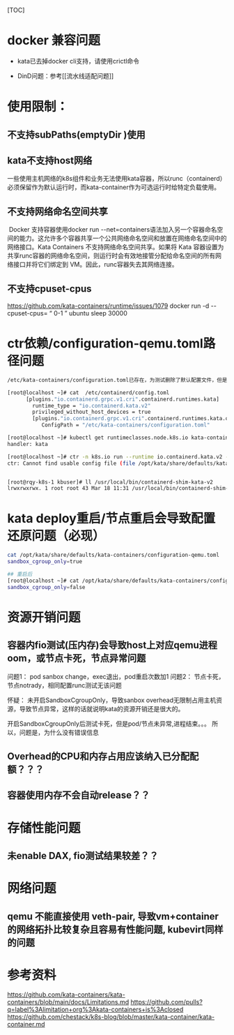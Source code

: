 [TOC]
# docker 兼容问题

- kata已去掉docker cli支持，请使用crictl命令

- DinD问题：参考[[流水线适配问题]]



# 使用限制：

## 不支持subPaths(emptyDir )使用

## kata不支持host网络

​		一些使用主机网络的k8s组件和业务无法使用kata容器，所以runc（containerd）必须保留作为默认运行时，而kata-container作为可选运行时给特定负载使用。

## 不支持网络命名空间共享

​		Docker 支持容器使用docker run --net=containers语法加入另一个容器命名空间的能力。这允许多个容器共享一个公共网络命名空间和放置在网络命名空间中的网络接口。Kata Containers 不支持网络命名空间共享。如果将 Kata 容器设置为共享runc容器的网络命名空间，则运行时会有效地接管分配给命名空间的所有网络接口并将它们绑定到 VM。因此，runc容器失去其网络连接。


## 不支持cpuset-cpus
https://github.com/kata-containers/runtime/issues/1079
docker run -d --cpuset-cpus= “ 0-1 ”   ubuntu sleep 30000




# ctr依赖/configuration-qemu.toml路径问题
```bash
/etc/kata-containers/configuration.toml已存在，为测试删除了默认配置文件，但是containerd配置保留

[root@localhost ~]# cat  /etc/containerd/config.toml 
      [plugins."io.containerd.grpc.v1.cri".containerd.runtimes.kata]
        runtime_type = "io.containerd.kata.v2"
        privileged_without_host_devices = true
        [plugins."io.containerd.grpc.v1.cri".containerd.runtimes.kata.options]
           ConfigPath = "/etc/kata-containers/configuration.toml"

[root@localhost ~]# kubectl get runtimeclasses.node.k8s.io kata-containers -o yaml | grep handler
handler: kata

[root@localhost ~]# ctr -n k8s.io run --runtime io.containerd.kata.v2 -t --rm docker.io/library/busybox:latest hfftest dmesg 
ctr: Cannot find usable config file (file /opt/kata/share/defaults/kata-containers/configuration-qemu.toml does not exist): not found


[root@rqy-k8s-1 kbuser]# ll /usr/local/bin/containerd-shim-kata-v2
lrwxrwxrwx. 1 root root 43 Mar 18 11:31 /usr/local/bin/containerd-shim-kata-v2 -> /usr/local/bin/containerd-shim-kata-qemu-v2
```

# kata deploy重启/节点重启会导致配置还原问题（必现）
```bash
cat /opt/kata/share/defaults/kata-containers/configuration-qemu.toml  | grep sandbox_cgroup_only
sandbox_cgroup_only=true

## 重启后
[root@localhost ~]# cat /opt/kata/share/defaults/kata-containers/configuration-qemu.toml  | grep sandbox_cgroup_only
sandbox_cgroup_only=false

```
# 资源开销问题
## 容器内fio测试(压内存)会导致host上对应qemu进程oom，或节点卡死，节点异常问题
问题1： pod sanbox change，exec退出，pod重启次数加1
问题2： 节点卡死，节点notrady，相同配置runc测试无该问题

怀疑： 未开启SandboxCgroupOnly，导致sanbox overhead无限制占用主机资源，导致节点异常，这样的话就说明kata的资源开销还是很大的。

开启SandboxCgroupOnly后测试卡死，但是pod/节点未异常,进程结束。。。
所以，问题是，为什么没有错误信息

## Overhead的CPU和内存占用应该纳入已分配配额？？？

## 容器使用内存不会自动release？？

# 存储性能问题
## 未enable DAX, fio测试结果较差？？

# 网络问题
## qemu 不能直接使用 veth-pair, 导致vm+container的网络拓扑比较复杂且容易有性能问题, kubevirt同样的问题


# 参考资料
https://github.com/kata-containers/kata-containers/blob/main/docs/Limitations.md
https://github.com/pulls?q=label%3Alimitation+org%3Akata-containers+is%3Aclosed
https://github.com/chestack/k8s-blog/blob/master/kata-container/kata-container.md

